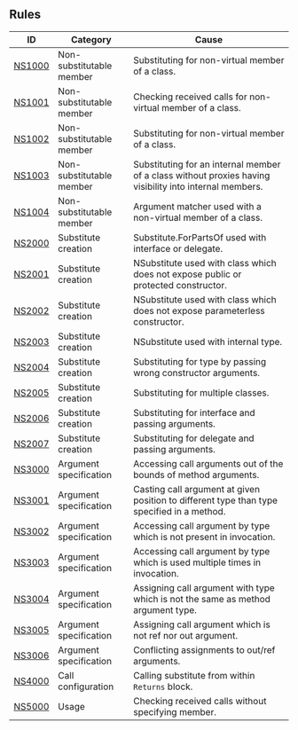 
## Rules

| ID       | Category      | Cause |
|---|---|---|
| [NS1000](NS1000.md) | Non-substitutable member | Substituting for non-virtual member of a class. |
| [NS1001](NS1001.md) | Non-substitutable member | Checking received calls for non-virtual member of a class. |
| [NS1002](NS1002.md) | Non-substitutable member | Substituting for non-virtual member of a class. |
| [NS1003](NS1003.md) | Non-substitutable member | Substituting for an internal member of a class without proxies having visibility into internal members. |
| [NS1004](NS1004.md) | Non-substitutable member | Argument matcher used with a non-virtual member of a class. |
| [NS2000](NS2000.md) | Substitute creation | Substitute.ForPartsOf used with interface or delegate. |
| [NS2001](NS2001.md) | Substitute creation | NSubstitute used with class which does not expose public or protected constructor. |
| [NS2002](NS2002.md) | Substitute creation | NSubstitute used with class which does not expose parameterless constructor. |
| [NS2003](NS2003.md) | Substitute creation | NSubstitute used with internal type. |
| [NS2004](NS2004.md) | Substitute creation | Substituting for type by passing wrong constructor arguments. |
| [NS2005](NS2005.md) | Substitute creation | Substituting for multiple classes. |
| [NS2006](NS2006.md) | Substitute creation | Substituting for interface and passing arguments. |
| [NS2007](NS2007.md) | Substitute creation | Substituting for delegate and passing arguments. |
| [NS3000](NS3000.md) | Argument specification | Accessing call arguments out of the bounds of method arguments. |
| [NS3001](NS3001.md) | Argument specification | Casting call argument at given position to different type than type specified in a method. |
| [NS3002](NS3002.md) | Argument specification | Accessing call argument by type which is not present in invocation. |
| [NS3003](NS3003.md) | Argument specification | Accessing call argument by type which is used multiple times in invocation. |
| [NS3004](NS3004.md) | Argument specification | Assigning call argument with type which is not the same as method argument type. |
| [NS3005](NS3005.md) | Argument specification | Assigning call argument which is not ref nor out argument. |
| [NS3006](NS3006.md) | Argument specification | Conflicting assignments to out/ref arguments. |
| [NS4000](NS4000.md) | Call configuration | Calling substitute from within `Returns` block. |
| [NS5000](NS5000.md) | Usage | Checking received calls without specifying member. |
